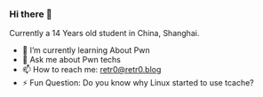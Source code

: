 ### Hi there 👋

Currently a 14 Years old student in China, Shanghai.

- 🌱 I’m currently learning About Pwn
- 💬 Ask me about Pwn techs
- 📫 How to reach me: retr0@retr0.blog
- ⚡ Fun Question: Do you know why Linux started to use tcache?
